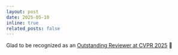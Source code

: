 ```yaml
---
layout: post
date: 2025-05-10
inline: true
related_posts: false
---
```


Glad to be recognized as an [Outstanding Reviewer at CVPR 2025](https://cvpr.thecvf.com/Conferences/2025/ProgramCommittee#all-outstanding-reviewer) 🎉  